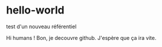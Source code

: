 # hello-world
test d'un nouveau référentiel

Hi humans !
Bon, je decouvre github.
J'espère que ça ira vite.
